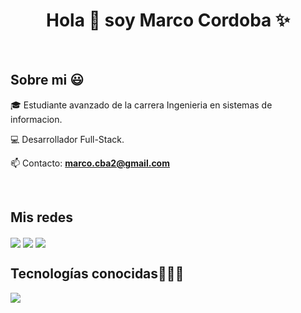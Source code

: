 <h1 align="center">Hola 👋  soy Marco Cordoba ✨ </h1> 

<p align="left">
<br>
<h2>Sobre mi 😃</h2>
<!--Intro start-->

<p align="left">
🎓 Estudiante avanzado de la carrera Ingenieria en sistemas de informacion.

💻 Desarrollador Full-Stack.

📫 Contacto: **marco.cba2@gmail.com**
<!--Intro end-->
  </p>
  
<br>
<h2>Mis redes</h2>
<a href="https://www.linkedin.com/in/marco-cordoba-793011172/" target="blank"><img align="center" src="https://img.shields.io/badge/LinkedIn-0077B5?style=for-the-badge&logo=linkedin&logoColor=white" /></a>
<a href="https://www.instagram.com/marco_cordoba3/" target="blank"><img align="center" src="https://img.shields.io/badge/Instagram-E4405F?style=for-the-badge&logo=instagram&logoColor=white" /></a>
<a href = "https://x.com/Marco_Cordoba3" target="blank"><img align="center" src= "https://img.shields.io/badge/Twitter-1DA1F2?style=for-the-badge&logo=twitter&logoColor=white"  /></a>
  </p>

<h2 >Tecnologías conocidas👨🏻‍💻</h2>
<!--tech stack icons-->
<p align="left">
  <a href="https://skillicons.dev">
    <img src="https://skillicons.dev/icons?i=py,django,css,html,react,postgres,git,github,docker,vscode,bash,linux,notion&perline=12" />
  </a>
</p>
<br>


